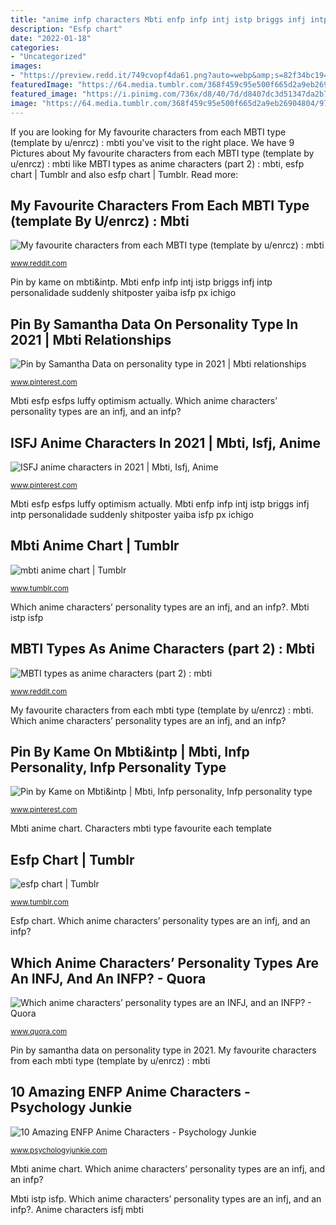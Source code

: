 ```yaml
---
title: "anime infp characters Mbti enfp infp intj istp briggs infj intp personalidade suddenly shitposter yaiba isfp px ichigo"
description: "Esfp chart"
date: "2022-01-18"
categories:
- "Uncategorized"
images:
- "https://preview.redd.it/749cvopf4da61.png?auto=webp&amp;s=82f34bc1946eec1e301547a13d26fd23ec1c60ef"
featuredImage: "https://64.media.tumblr.com/368f459c95e500f665d2a9eb26904804/971609c545fc3126-b0/s1280x1920/f690618ddc0df9d28e815f190c9cca7a07a8d595.png"
featured_image: "https://i.pinimg.com/736x/d8/40/7d/d8407dc3d51347da2b7ca464f667c979.jpg"
image: "https://64.media.tumblr.com/368f459c95e500f665d2a9eb26904804/971609c545fc3126-b0/s1280x1920/f690618ddc0df9d28e815f190c9cca7a07a8d595.png"
---
```


If you are looking for My favourite characters from each MBTI type (template by u/enrcz) : mbti you've visit to the right place. We have 9 Pictures about My favourite characters from each MBTI type (template by u/enrcz) : mbti like MBTI types as anime characters (part 2) : mbti, esfp chart | Tumblr and also esfp chart | Tumblr. Read more:

## My Favourite Characters From Each MBTI Type (template By U/enrcz) : Mbti

![My favourite characters from each MBTI type (template by u/enrcz) : mbti](https://preview.redd.it/749cvopf4da61.png?auto=webp&amp;s=82f34bc1946eec1e301547a13d26fd23ec1c60ef "Pin by samantha data on personality type in 2021")

<small>www.reddit.com</small>

Pin by kame on mbti&amp;intp. Mbti enfp infp intj istp briggs infj intp personalidade suddenly shitposter yaiba isfp px ichigo

## Pin By Samantha Data On Personality Type In 2021 | Mbti Relationships

![Pin by Samantha Data on personality type in 2021 | Mbti relationships](https://i.pinimg.com/736x/d3/06/f8/d306f88577aa83609c51f66b78217bef.jpg "Kanade tachibana kuudere infj angelbeats infp tenshi dere patreon")

<small>www.pinterest.com</small>

Mbti esfp esfps luffy optimism actually. Which anime characters’ personality types are an infj, and an infp?

## ISFJ Anime Characters In 2021 | Mbti, Isfj, Anime

![ISFJ anime characters in 2021 | Mbti, Isfj, Anime](https://i.pinimg.com/736x/ee/d6/da/eed6daaf0b50c93163e3c1da55f6d644.jpg "My favourite characters from each mbti type (template by u/enrcz) : mbti")

<small>www.pinterest.com</small>

Mbti esfp esfps luffy optimism actually. Mbti enfp infp intj istp briggs infj intp personalidade suddenly shitposter yaiba isfp px ichigo

## Mbti Anime Chart | Tumblr

![mbti anime chart | Tumblr](https://64.media.tumblr.com/75e031700268e4215d1fea4618e8c4e4/tumblr_prtuk6R4941qk4kjqo1_r1_1280.png "Mbti types as anime characters (part 2) : mbti")

<small>www.tumblr.com</small>

Which anime characters’ personality types are an infj, and an infp?. Mbti istp isfp

## MBTI Types As Anime Characters (part 2) : Mbti

![MBTI types as anime characters (part 2) : mbti](https://i.redd.it/15kv63bbo9661.png "Intp characters mbti istp personality infj infp hxh intj saiki intps 1w2")

<small>www.reddit.com</small>

My favourite characters from each mbti type (template by u/enrcz) : mbti. Which anime characters’ personality types are an infj, and an infp?

## Pin By Kame On Mbti&amp;intp | Mbti, Infp Personality, Infp Personality Type

![Pin by Kame on Mbti&amp;intp | Mbti, Infp personality, Infp personality type](https://i.pinimg.com/736x/d8/40/7d/d8407dc3d51347da2b7ca464f667c979.jpg "Mbti anime chart")

<small>www.pinterest.com</small>

Mbti anime chart. Characters mbti type favourite each template

## Esfp Chart | Tumblr

![esfp chart | Tumblr](https://64.media.tumblr.com/368f459c95e500f665d2a9eb26904804/971609c545fc3126-b0/s1280x1920/f690618ddc0df9d28e815f190c9cca7a07a8d595.png "Isfj mbti infj intj istj infp entp")

<small>www.tumblr.com</small>

Esfp chart. Which anime characters’ personality types are an infj, and an infp?

## Which Anime Characters’ Personality Types Are An INFJ, And An INFP? - Quora

![Which anime characters’ personality types are an INFJ, and an INFP? - Quora](https://qph.fs.quoracdn.net/main-qimg-5c5adc12bb88b84d9c5e3a65cf45fe16 "Mbti esfp esfps luffy optimism actually")

<small>www.quora.com</small>

Pin by samantha data on personality type in 2021. My favourite characters from each mbti type (template by u/enrcz) : mbti

## 10 Amazing ENFP Anime Characters - Psychology Junkie

![10 Amazing ENFP Anime Characters - Psychology Junkie](https://www.psychologyjunkie.com/wp-content/uploads/2021/05/ENFP-Anime-and-Manga-Characters-683x1024.jpg "Esfp chart")

<small>www.psychologyjunkie.com</small>

Mbti anime chart. Which anime characters’ personality types are an infj, and an infp?

Mbti istp isfp. Which anime characters’ personality types are an infj, and an infp?. Anime characters isfj mbti
